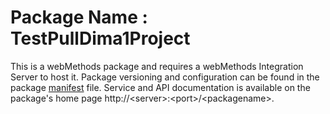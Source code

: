 # Package Name : TestPullDima1Project
This is a webMethods package and requires a webMethods Integration Server to host it. Package versioning and configuration can be found in the package [manifest](./TestPullDima1Project/manifest.v3) file. Service and API documentation is available on the package's home page http://&lt;server&gt;:&lt;port&gt;/&lt;packagename>.